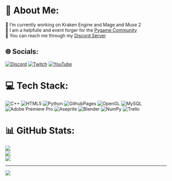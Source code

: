 # 💫 About Me:
🔭 I’m currently working on Kraken Engine and Mage and Muse 2<br>🌱 I am a helpfulie and event forger for the <a href="https://github.com/pygame-community">Pygame Community</a><br>🙌 You can reach me through my <a href="https://discord.gg/https://discord.gg/GyyddE7AD5">Discord Server</a>


## 🌐 Socials:
[![Discord](https://img.shields.io/badge/Discord-%237289DA.svg?logo=discord&logoColor=white)](https://discord.gg/https://discord.gg/GyyddE7AD5) [![Twitch](https://img.shields.io/badge/Twitch-%239146FF.svg?logo=Twitch&logoColor=white)](https://twitch.tv/https://www.twitch.tv/durkisneer) [![YouTube](https://img.shields.io/badge/YouTube-%23FF0000.svg?logo=YouTube&logoColor=white)](https://youtube.com/@https://www.youtube.com/@durkisneer/) 

# 💻 Tech Stack:
![C++](https://img.shields.io/badge/c++-%2300599C.svg?style=for-the-badge&logo=c%2B%2B&logoColor=white) ![HTML5](https://img.shields.io/badge/html5-%23E34F26.svg?style=for-the-badge&logo=html5&logoColor=white) ![Python](https://img.shields.io/badge/python-3670A0?style=for-the-badge&logo=python&logoColor=ffdd54) ![GithubPages](https://img.shields.io/badge/github%20pages-121013?style=for-the-badge&logo=github&logoColor=white) ![OpenGL](https://img.shields.io/badge/OpenGL-%23FFFFFF.svg?style=for-the-badge&logo=opengl) ![MySQL](https://img.shields.io/badge/mysql-%2300000f.svg?style=for-the-badge&logo=mysql&logoColor=white) ![Adobe Premiere Pro](https://img.shields.io/badge/Adobe%20Premiere%20Pro-9999FF.svg?style=for-the-badge&logo=Adobe%20Premiere%20Pro&logoColor=white) ![Aseprite](https://img.shields.io/badge/Aseprite-FFFFFF?style=for-the-badge&logo=Aseprite&logoColor=#7D929E) ![Blender](https://img.shields.io/badge/blender-%23F5792A.svg?style=for-the-badge&logo=blender&logoColor=white) ![NumPy](https://img.shields.io/badge/numpy-%23013243.svg?style=for-the-badge&logo=numpy&logoColor=white) ![Trello](https://img.shields.io/badge/Trello-%23026AA7.svg?style=for-the-badge&logo=Trello&logoColor=white)
# 📊 GitHub Stats:
![](https://github-readme-stats.vercel.app/api?username=durkisneer1&theme=react&hide_border=false&include_all_commits=false&count_private=true)<br/>
![](https://github-readme-streak-stats.herokuapp.com/?user=durkisneer1&theme=react&hide_border=false)<br/>
![](https://github-readme-stats.vercel.app/api/top-langs/?username=durkisneer1&theme=react&hide_border=false&include_all_commits=false&count_private=true&layout=compact)

---
[![](https://visitcount.itsvg.in/api?id=durkisneer1&icon=0&color=6)](https://visitcount.itsvg.in)

<!-- Proudly created with GPRM ( https://gprm.itsvg.in ) -->
